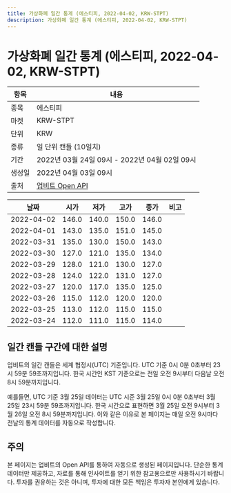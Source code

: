 ```yaml
---
title: 가상화폐 일간 통계 (에스티피, 2022-04-02, KRW-STPT)
description: 가상화폐 일간 통계 (에스티피, 2022-04-02, KRW-STPT)
---
```



가상화폐 일간 통계 (에스티피, 2022-04-02, KRW-STPT)
===

|항목|내용|
|--|--|
|종목|에스티피|
|마켓|KRW-STPT|
|단위|KRW|
|종류|일 단위 캔들 (10일치)|
|기간|2022년 03월 24일 09시 - 2022년 04월 02일 09시|
|생성일|2022년 04월 03일 09시|
|출처|[업비트 Open API](https://docs.upbit.com)|


|날짜|시가|저가|고가|종가|비고|
|--|--|--|--|--|--|
|2022-04-02|146.0|140.0|150.0|146.0|    |
|2022-04-01|143.0|135.0|151.0|145.0|    |
|2022-03-31|135.0|130.0|150.0|143.0|    |
|2022-03-30|127.0|121.0|135.0|134.0|    |
|2022-03-29|128.0|121.0|130.0|127.0|    |
|2022-03-28|124.0|122.0|131.0|127.0|    |
|2022-03-27|120.0|117.0|135.0|125.0|    |
|2022-03-26|115.0|112.0|120.0|120.0|    |
|2022-03-25|113.0|112.0|115.0|115.0|    |
|2022-03-24|112.0|111.0|115.0|114.0|    |


일간 캔들 구간에 대한 설명
---


업비트의 일간 캔들은 세계 협정시(UTC) 기준입니다. 
UTC 기준 0시 0분 0초부터 23시 59분 59초까지입니다. 
한국 시간인 KST 기준으로는 전일 오전 9시부터 다음날 오전 8시 59분까지입니다. 


예를들면, UTC 기준 3월 25일 데이터는 UTC 시준 3월 25일 0시 0분 0초부터 3월 25일 23시 59분 59초까지입니다. 
한국 시간으로 표현하면 3월 25일 오전 9시부터 3월 26일 오전 8시 59분까지입니다. 
이와 같은 이유로 본 페이지는 매일 오전 9시마다 전날의 통계 데이터를 자동으로 작성합니다. 


주의
---


본 페이지는 업비트의 Open API를 통하여 자동으로 생성된 페이지입니다. 
단순한 통계 데이터만 제공하고, 자료를 통해 인사이트를 얻기 위한 참고용으로만 사용하시기 바랍니다. 
투자를 권유하는 것은 아니며, 투자에 대한 모든 책임은 투자자 본인에게 있습니다. 
